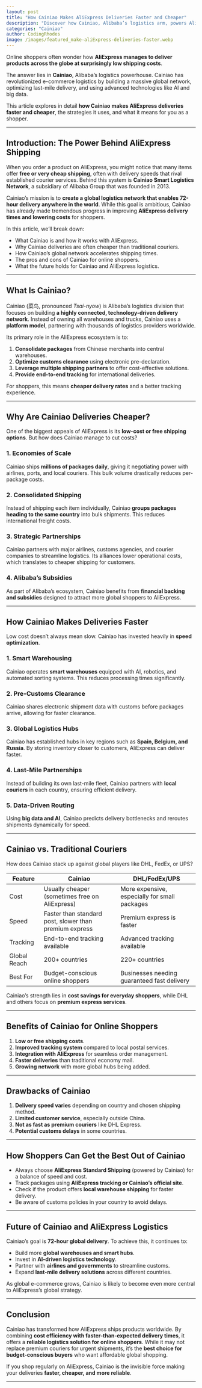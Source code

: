 ```yaml
---
layout: post
title: "How Cainiao Makes AliExpress Deliveries Faster and Cheaper"
description: "Discover how Cainiao, Alibaba’s logistics arm, powers AliExpress with faster and cheaper deliveries worldwide. Learn how its technology, partnerships, and smart logistics benefit online shoppers."
categories: "Cainiao"
author: CodingRhodes
image: /images/featured_make-aliExpress-deliveries-faster.webp
---
```


Online shoppers often wonder how **AliExpress manages to deliver products across the globe at surprisingly low shipping costs**. 

The answer lies in **Cainiao**, Alibaba’s logistics powerhouse. Cainiao has revolutionized e-commerce logistics by building a massive global network, optimizing last-mile delivery, and using advanced technologies like AI and big data. 

<ins class="adsbygoogle"
     style="display:block"
     data-ad-client="ca-pub-2784742237479601"
     data-ad-slot="3760872290"
     data-ad-format="auto"
     data-full-width-responsive="true"></ins>
<script>
     (adsbygoogle = window.adsbygoogle || []).push({});
</script>

This article explores in detail **how Cainiao makes AliExpress deliveries faster and cheaper**, the strategies it uses, and what it means for you as a shopper.  

---

## Introduction: The Power Behind AliExpress Shipping  

When you order a product on AliExpress, you might notice that many items offer **free or very cheap shipping**, often with delivery speeds that rival established courier services. Behind this system is **Cainiao Smart Logistics Network**, a subsidiary of Alibaba Group that was founded in 2013.  

Cainiao’s mission is to **create a global logistics network that enables 72-hour delivery anywhere in the world**. While this goal is ambitious, Cainiao has already made tremendous progress in improving **AliExpress delivery times and lowering costs** for shoppers.  

In this article, we’ll break down:  

- What Cainiao is and how it works with AliExpress.  
- Why Cainiao deliveries are often cheaper than traditional couriers.  
- How Cainiao’s global network accelerates shipping times.  
- The pros and cons of Cainiao for online shoppers.  
- What the future holds for Cainiao and AliExpress logistics.  

---

## What Is Cainiao?  

Cainiao (菜鸟, pronounced *Tsai-nyow*) is Alibaba’s logistics division that focuses on building **a highly connected, technology-driven delivery network**. Instead of owning all warehouses and trucks, Cainiao uses a **platform model**, partnering with thousands of logistics providers worldwide.  

<ins class="adsbygoogle"
     style="display:block"
     data-ad-client="ca-pub-2784742237479601"
     data-ad-slot="3760872290"
     data-ad-format="auto"
     data-full-width-responsive="true"></ins>
<script>
     (adsbygoogle = window.adsbygoogle || []).push({});
</script>

Its primary role in the AliExpress ecosystem is to:  

1. **Consolidate packages** from Chinese merchants into central warehouses.  
2. **Optimize customs clearance** using electronic pre-declaration.  
3. **Leverage multiple shipping partners** to offer cost-effective solutions.  
4. **Provide end-to-end tracking** for international deliveries.  

For shoppers, this means **cheaper delivery rates** and a better tracking experience.  

---

## Why Are Cainiao Deliveries Cheaper?  

One of the biggest appeals of AliExpress is its **low-cost or free shipping options**. But how does Cainiao manage to cut costs?  

### 1. Economies of Scale  
Cainiao ships **millions of packages daily**, giving it negotiating power with airlines, ports, and local couriers. This bulk volume drastically reduces per-package costs.  

### 2. Consolidated Shipping  
Instead of shipping each item individually, Cainiao **groups packages heading to the same country** into bulk shipments. This reduces international freight costs.  

### 3. Strategic Partnerships  
Cainiao partners with major airlines, customs agencies, and courier companies to streamline logistics. Its alliances lower operational costs, which translates to cheaper shipping for customers.  

### 4. Alibaba’s Subsidies  
As part of Alibaba’s ecosystem, Cainiao benefits from **financial backing and subsidies** designed to attract more global shoppers to AliExpress.  

---

## How Cainiao Makes Deliveries Faster  

Low cost doesn’t always mean slow. Cainiao has invested heavily in **speed optimization**.  

<ins class="adsbygoogle"
     style="display:block"
     data-ad-client="ca-pub-2784742237479601"
     data-ad-slot="3760872290"
     data-ad-format="auto"
     data-full-width-responsive="true"></ins>
<script>
     (adsbygoogle = window.adsbygoogle || []).push({});
</script>

### 1. Smart Warehousing  
Cainiao operates **smart warehouses** equipped with AI, robotics, and automated sorting systems. This reduces processing times significantly.  

### 2. Pre-Customs Clearance  
Cainiao shares electronic shipment data with customs before packages arrive, allowing for faster clearance.  

### 3. Global Logistics Hubs  
Cainiao has established hubs in key regions such as **Spain, Belgium, and Russia**. By storing inventory closer to customers, AliExpress can deliver faster.  

### 4. Last-Mile Partnerships  
Instead of building its own last-mile fleet, Cainiao partners with **local couriers** in each country, ensuring efficient delivery.  

### 5. Data-Driven Routing  
Using **big data and AI**, Cainiao predicts delivery bottlenecks and reroutes shipments dynamically for speed.  

---

## Cainiao vs. Traditional Couriers  

How does Cainiao stack up against global players like DHL, FedEx, or UPS?  

| Feature | Cainiao | DHL/FedEx/UPS |
|---------|---------|----------------|
| Cost | Usually cheaper (sometimes free on AliExpress) | More expensive, especially for small packages |
| Speed | Faster than standard post, slower than premium express | Premium express is faster |
| Tracking | End-to-end tracking available | Advanced tracking available |
| Global Reach | 200+ countries | 220+ countries |
| Best For | Budget-conscious online shoppers | Businesses needing guaranteed fast delivery |

Cainiao’s strength lies in **cost savings for everyday shoppers**, while DHL and others focus on **premium express services**.  

---

## Benefits of Cainiao for Online Shoppers  

1. **Low or free shipping costs**.  
2. **Improved tracking system** compared to local postal services.  
3. **Integration with AliExpress** for seamless order management.  
4. **Faster deliveries** than traditional economy mail.  
5. **Growing network** with more global hubs being added.  

---

## Drawbacks of Cainiao  

1. **Delivery speed varies** depending on country and chosen shipping method.  
2. **Limited customer service**, especially outside China.  
3. **Not as fast as premium couriers** like DHL Express.  
4. **Potential customs delays** in some countries.  

---

## How Shoppers Can Get the Best Out of Cainiao  

- Always choose **AliExpress Standard Shipping** (powered by Cainiao) for a balance of speed and cost.  
- Track packages using **AliExpress tracking or Cainiao’s official site**.  
- Check if the product offers **local warehouse shipping** for faster delivery.  
- Be aware of customs policies in your country to avoid delays.  

---

## Future of Cainiao and AliExpress Logistics  

Cainiao’s goal is **72-hour global delivery**. To achieve this, it continues to:  

- Build more **global warehouses and smart hubs**.  
- Invest in **AI-driven logistics technology**.  
- Partner with **airlines and governments** to streamline customs.  
- Expand **last-mile delivery solutions** across different countries.  

As global e-commerce grows, Cainiao is likely to become even more central to AliExpress’s global strategy.  

---

## Conclusion  

Cainiao has transformed how AliExpress ships products worldwide. By combining **cost efficiency with faster-than-expected delivery times**, it offers a **reliable logistics solution for online shoppers**. While it may not replace premium couriers for urgent shipments, it’s the **best choice for budget-conscious buyers** who want affordable global shopping.  

If you shop regularly on AliExpress, Cainiao is the invisible force making your deliveries **faster, cheaper, and more reliable**.  

---
